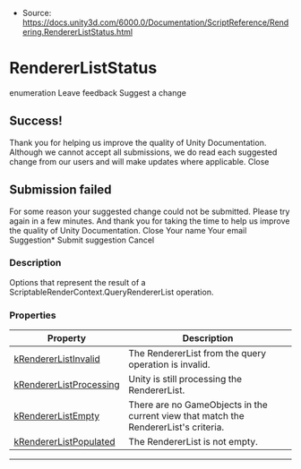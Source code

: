 * Source: https://docs.unity3d.com/6000.0/Documentation/ScriptReference/Rendering.RendererListStatus.html

# RendererListStatus
enumeration
Leave feedback
Suggest a change
## Success!
Thank you for helping us improve the quality of Unity Documentation. Although we cannot accept all submissions, we do read each suggested change from our users and will make updates where applicable.
Close
## Submission failed
For some reason your suggested change could not be submitted. Please <a>try again</a> in a few minutes. And thank you for taking the time to help us improve the quality of Unity Documentation.
Close
Your name Your email Suggestion* Submit suggestion
Cancel
### Description
Options that represent the result of a ScriptableRenderContext.QueryRendererList operation.
### Properties
Property | Description  
---|---  
[kRendererListInvalid](https://docs.unity3d.com/6000.0/Documentation/ScriptReference/Rendering.RendererListStatus-kRendererListInvalid.html) | The RendererList from the query operation is invalid.  
[kRendererListProcessing](https://docs.unity3d.com/6000.0/Documentation/ScriptReference/Rendering.RendererListStatus-kRendererListProcessing.html) | Unity is still processing the RendererList.  
[kRendererListEmpty](https://docs.unity3d.com/6000.0/Documentation/ScriptReference/Rendering.RendererListStatus-kRendererListEmpty.html) | There are no GameObjects in the current view that match the RendererList's criteria.  
[kRendererListPopulated](https://docs.unity3d.com/6000.0/Documentation/ScriptReference/Rendering.RendererListStatus-kRendererListPopulated.html) | The RendererList is not empty.  
* * *
